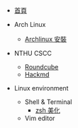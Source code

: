 * [首頁](_mainpage/main.md)
* Arch Linux
    * [Archlinux 安裝](archlinux.md)

* NTHU CSCC
    * [Roundcube](_CSCC/Roundcube.md)
    * [Hackmd](_CSCC/hackmd.md)

* Linux environment
    * Shell & Terminal
        * [zsh 美化](_Linux/shell/zsh.md)
    * Vim editor
